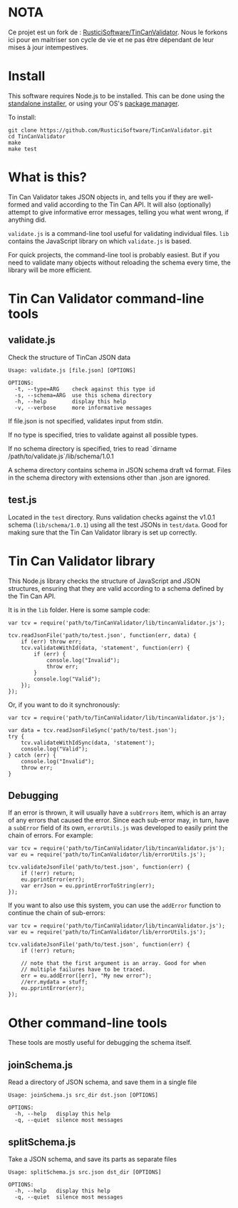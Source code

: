NOTA
====

Ce projet est un fork de : [RusticiSoftware/TinCanValidator](https://github.com/RusticiSoftware/TinCanValidator).
Nous le forkons ici pour en maitriser son cycle de vie et ne pas être dépendant de leur mises à jour intempestives.

Install
=======
This software requires Node.js to be installed. This can be done using the 
[standalone installer](http://www.nodejs.org), or using your OS's 
[package manager](https://github.com/joyent/node/wiki/Installing-Node.js-via-package-manager).

To install:

    git clone https://github.com/RusticiSoftware/TinCanValidator.git
    cd TinCanValidator
    make
    make test


What is this?
=============
Tin Can Validator takes JSON objects in, and tells you if they are well-formed
and valid according to the Tin Can API. It will also (optionally) attempt to 
give informative error messages, telling you what went wrong, if anything did. 

`validate.js` is a command-line tool useful for validating individual files. 
`lib` contains the JavaScript library on which `validate.js` is based.

For quick projects, the command-line tool is probably easiest. But if you need
to validate many objects without reloading the schema every time, the library
will be more efficient.


Tin Can Validator command-line tools
====================================
validate.js
-----------
Check the structure of TinCan JSON data

    Usage: validate.js [file.json] [OPTIONS]

    OPTIONS:
      -t, --type=ARG    check against this type id
      -s, --schema=ARG  use this schema directory
      -h, --help        display this help
      -v, --verbose     more informative messages

If file.json is not specified, validates input from stdin.

If no type is specified, tries to validate against all possible types.

If no schema directory is specified, tries to read
\`dirname /path/to/validate.js\`/lib/schema/1.0.1

A schema directory contains schema in JSON schema draft v4 format.
Files in the schema directory with extensions other than .json are
ignored.


test.js
-------
Located in the `test` directory. Runs validation checks against the
v1.0.1 schema (`lib/schema/1.0.1`) using all the test JSONs in `test/data`. 
Good for making sure that the Tin Can Validator library is set up correctly.


Tin Can Validator library
=========================
This Node.js library checks the structure of JavaScript and JSON structures,
ensuring that they are valid according to a schema defined by the Tin Can API.

It is in the `lib` folder. Here is some sample code:
```
var tcv = require('path/to/TinCanValidator/lib/tincanValidator.js');

tcv.readJsonFile('path/to/test.json', function(err, data) {
    if (err) throw err;
    tcv.validateWithId(data, 'statement', function(err) {
        if (err) {
            console.log("Invalid");
            throw err;
        }
        console.log("Valid");
    });
});
```

Or, if you want to do it synchronously:
```
var tcv = require('path/to/TinCanValidator/lib/tincanValidator.js');

var data = tcv.readJsonFileSync('path/to/test.json');
try {
    tcv.validateWithIdSync(data, 'statement');
    console.log("Valid");
} catch (err) {
    console.log("Invalid");
    throw err;
}
```

Debugging
---------
If an error is thrown, it will usually have a `subErrors` item, which is an
array of any errors that caused the error. Since each sub-error may, in turn, 
have a `subError` field of its own, `errorUtils.js` was developed to easily
print the chain of errors. For example:
```
var tcv = require('path/to/TinCanValidator/lib/tincanValidator.js');
var eu = require('path/to/TinCanValidator/lib/errorUtils.js');

tcv.validateJsonFile('path/to/test.json', function(err) {
    if (!err) return;
    eu.pprintError(err);
    var errJson = eu.pprintErrorToString(err);
});
```

If you want to also use this system, you can use the `addError` function to
continue the chain of sub-errors:

```
var tcv = require('path/to/TinCanValidator/lib/tincanValidator.js');
var eu = require('path/to/TinCanValidator/lib/errorUtils.js');

tcv.validateJsonFile('path/to/test.json', function(err) {
    if (!err) return;

    // note that the first argument is an array. Good for when
    // multiple failures have to be traced.
    err = eu.addError([err], "My new error");
    //err.mydata = stuff;
    eu.pprintError(err);
});
```

Other command-line tools
========================
These tools are mostly useful for debugging the schema itself.

joinSchema.js
-------------
Read a directory of JSON schema, and save them in a single file

    Usage: joinSchema.js src_dir dst.json [OPTIONS]

    OPTIONS:
      -h, --help   display this help
      -q, --quiet  silence most messages


splitSchema.js
--------------
Take a JSON schema, and save its parts as separate files

    Usage: splitSchema.js src.json dst_dir [OPTIONS]

    OPTIONS:
      -h, --help   display this help
      -q, --quiet  silence most messages
